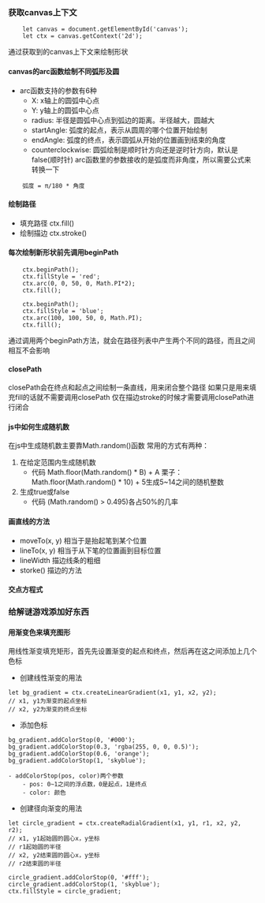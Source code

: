 ### 获取canvas上下文
```
    let canvas = document.getElementById('canvas');
    let ctx = canvas.getContext('2d');
```
通过获取到的canvas上下文来绘制形状
#### canvas的arc函数绘制不同弧形及圆
- arc函数支持的参数有6种
    - X: x轴上的圆弧中心点
    - Y: y轴上的圆弧中心点
    - radius: 半径是圆弧中心点到弧边的距离。半径越大，圆越大
    - startAngle: 弧度的起点，表示从圆周的哪个位置开始绘制
    - endAngle: 弧度的终点，表示圆弧从开始的位置画到结束的角度
    - counterclockwise: 圆弧绘制是顺时针方向还是逆时针方向，默认是false(顺时针)
arc函数里的参数接收的是弧度而非角度，所以需要公式来转换一下
```
    弧度 = π/180 * 角度
```
#### 绘制路径
- 填充路径  ctx.fill()
- 绘制描边  ctx.stroke()

#### 每次绘制新形状前先调用beginPath
```
    ctx.beginPath();
    ctx.fillStyle = 'red';
    ctx.arc(0, 0, 50, 0, Math.PI*2);
    ctx.fill();

    ctx.beginPath();
    ctx.fillStyle = 'blue';
    ctx.arc(100, 100, 50, 0, Math.PI);
    ctx.fill();
```
通过调用两个beginPath方法，就会在路径列表中产生两个不同的路径，而且之间相互不会影响

#### closePath
closePath会在终点和起点之间绘制一条直线，用来闭合整个路径
如果只是用来填充fill的话就不需要调用closePath
仅在描边stroke的时候才需要调用closePath进行闭合

#### js中如何生成随机数
在js中生成随机数主要靠Math.random()函数
常用的方式有两种：
1. 在给定范围内生成随机数
    - 代码
        Math.floor(Math.random() * B) + A
        栗子： Math.floor(Math.random() * 10) + 5生成5~14之间的随机整数
2. 生成true或false
    - 代码
        (Math.random() > 0.495)各占50%的几率
#### 画直线的方法
- moveTo(x, y)
相当于是抬起笔到某个位置
- lineTo(x, y)
相当于从下笔的位置画到目标位置
- lineWidth
描边线条的粗细
- storke()
描边的方法

#### 交点方程式


### 给解谜游戏添加好东西
#### 用渐变色来填充图形
用线性渐变填充矩形，首先先设置渐变的起点和终点，然后再在这之间添加上几个色标
- 创建线性渐变的用法
```
let bg_gradient = ctx.createLinearGradient(x1, y1, x2, y2);
// x1, y1为渐变的起点坐标
// x2, y2为渐变的终点坐标
```
- 添加色标
```
bg_gradient.addColorStop(0, '#000');
bg_gradient.addColorStop(0.3, 'rgba(255, 0, 0, 0.5)');
bg_gradient.addColorStop(0.6, 'orange');
bg_gradient.addColorStop(1, 'skyblue');
```
    - addColorStop(pos, color)两个参数
        - pos: 0~1之间的浮点数，0是起点，1是终点
        - color: 颜色
- 创建径向渐变的用法
```
let circle_gradient = ctx.createRadialGradient(x1, y1, r1, x2, y2, r2);
// x1, y1起始圆的圆心x，y坐标
// r1起始圆的半径
// x2, y2结束圆的圆心x，y坐标
// r2结束圆的半径

circle_gradient.addColorStop(0, '#fff');
circle_gradient.addColorStop(1, 'skyblue');
ctx.fillStyle = circle_gradient;
```


